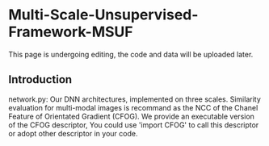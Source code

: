 # Multi-Scale-Unsupervised-Framework-MSUF
This page is undergoing editing, the code and data will be uploaded later.
## Introduction
network.py: Our DNN architectures, implemented on three scales.
Similarity evaluation for multi-modal images is recommand as the NCC of the Chanel Feature of Orientated Gradient (CFOG). We provide an executable version of the CFOG descriptor, You could use 'import CFOG' to call this descriptor or adopt other descriptor in your code.
